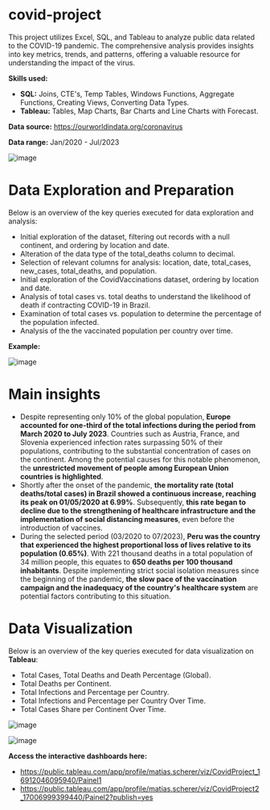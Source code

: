 # covid-project
This project utilizes Excel, SQL, and Tableau to analyze public data related to the COVID-19 pandemic. The comprehensive analysis provides insights into key metrics, trends, and patterns, offering a valuable resource for understanding the impact of the virus.

**Skills used:** 
  - **SQL:** Joins, CTE's, Temp Tables, Windows Functions, Aggregate Functions, Creating Views, Converting Data Types.
  - **Tableau:** Tables, Map Charts, Bar Charts and Line Charts with Forecast.

**Data source:** https://ourworldindata.org/coronavirus

**Data range:** Jan/2020 - Jul/2023

![image](https://github.com/matiascherer/covid-project/assets/63814565/5bad4b8a-9c61-4bac-9d3b-3d115fb2f1da)

# Data Exploration and Preparation
Below is an overview of the key queries executed for data exploration and analysis:

- Initial exploration of the dataset, filtering out records with a null continent, and ordering by location and date.
- Alteration of the data type of the total_deaths column to decimal.
- Selection of relevant columns for analysis: location, date, total_cases, new_cases, total_deaths, and population.
- Initial exploration of the CovidVaccinations dataset, ordering by location and date.
- Analysis of total cases vs. total deaths to understand the likelihood of death if contracting COVID-19 in Brazil.
- Examination of total cases vs. population to determine the percentage of the population infected.
- Analysis of the the vaccinated population per country over time.

**Example:**

![image](https://github.com/matiascherer/covid-project/assets/63814565/17ad32a2-da97-47ac-85f5-ea665c2308b6)


# Main insights

- Despite representing only 10% of the global population, **Europe accounted for one-third of the total infections during the period from March 2020 to July 2023**. Countries such as Austria, France, and Slovenia experienced infection rates surpassing 50% of their populations, contributing to the substantial concentration of cases on the continent. Among the potential causes for this notable phenomenon, the **unrestricted movement of people among European Union countries is highlighted**.
- Shortly after the onset of the pandemic, **the mortality rate (total deaths/total cases) in Brazil showed a continuous increase, reaching its peak on 01/05/2020 at 6.99%**. Subsequently, **this rate began to decline due to the strengthening of healthcare infrastructure and the implementation of social distancing measures**, even before the introduction of vaccines.
- During the selected period (03/2020 to 07/2023), **Peru was the country that experienced the highest proportional loss of lives relative to its population (0.65%)**. With 221 thousand deaths in a total population of 34 million people, this equates to **650 deaths per 100 thousand inhabitants**. Despite implementing strict social isolation measures since the beginning of the pandemic, **the slow pace of the vaccination campaign and the inadequacy of the country's healthcare system** are potential factors contributing to this situation.

# Data Visualization
Below is an overview of the key queries executed for data visualization on **Tableau**:

- Total Cases, Total Deaths and Death Percentage (Global).
- Total Deaths per Continent.
- Total Infections and Percentage per Country.
- Total Infections and Percentage per Country Over Time.
- Total Cases Share per Continent Over Time.

![image](https://github.com/matiascherer/covid-project/assets/63814565/479fb6b5-fef1-4c72-884e-3848bc9b1d10)

![image](https://github.com/matiascherer/covid-project/assets/63814565/9ef80719-4fae-471d-95cd-cfdfc0c74131)


**Access the interactive dashboards here:** 

- https://public.tableau.com/app/profile/matias.scherer/viz/CovidProject_16912046095940/Painel1
- https://public.tableau.com/app/profile/matias.scherer/viz/CovidProject2_17006999399440/Painel2?publish=yes
